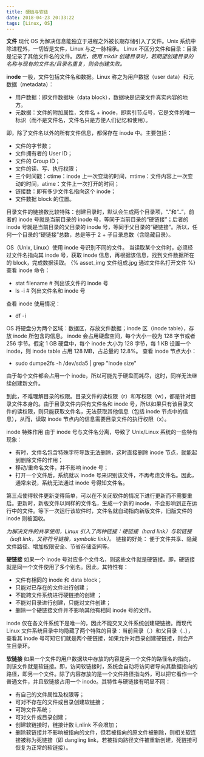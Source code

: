 ```yaml
---
title: 硬链与软链
date: 2018-04-23 20:33:22
tags: [Linux, OS]
---
```

**文件**
现代 OS 为解决信息能独立于进程之外被长期存储引入了文件。Unix 系统中除进程外，一切皆是文件，Linux 与之一脉相承。
Linux 不区分文件和目录：目录是记录了其他文件名的文件。_因此，使用 mkdir 创建目录时，若期望创建目录的名称与现有的文件名/目录名重复，则会创建失败。_

**inode**
一般，文件包括文件名和数据。Linux 称之为用户数据（user data）和元数据（metadata）：
* 用户数据：即文件数据块（data block），数据块是记录文件真实内容的地方。
* 元数据：文件的附加属性，文件名 + inode，即索引节点号，它是文件的唯一标识（而不是文件名，文件名只是方便人们记忆和使用）。

即，除了文件名以外的所有文件信息，都保存在 inode 中。主要包括：
* 文件的字节数；
* 文件拥有者的 User ID；
* 文件的 Group ID；
* 文件的读、写、执行权限；
* 三个时间戳：ctime：inode 上一次变动的时间，mtime：文件内容上一次变动的时间，atime：文件上一次打开的时间；
* 链接数：即有多少文件名指向这个 inode；
* 文件数据 block 的位置。

目录文件的链接数比较特殊：创建目录时，默认会生成两个目录项，“.”和“..”，前者的 inode 号就是当前目录的 inode 号，等同于当前目录的“硬链接”；后者的 inode 号就是当前目录的父目录的 inode 号，等同于父目录的“硬链接”。所以，任何一个目录的“硬链接”总数，总是等于 2 + 子目录总数（含隐藏目录）。

OS（Unix, Linux）使用 inode 号识别不同的文件。
当读取某个文件时，必须经过文件名指向其 inode 号，获取 inode 信息，再根据该信息，找到文件数据所在的 block，完成数据读取。
{% asset_img 文件组成.jpg 通过文件名打开文件 %}
查看 inode 命令：
* stat filename  # 列出该文件的 inode 号
* ls -i  # 列出文件名和 inode 号

查看 inode 使用情况：
* df -i

OS 将硬盘分为两个区域：数据区，存放文件数据；inode 区（inode table），存放 inode 所包含的信息。
inode 会占用硬盘空间，每个大小一般为 128 字节或者 256 字节。假定 1 GB 硬盘中，每个 inode 大小为 128 字节，每 1 KB 设置一个 inode，则 inode table 占用 128 MB，占总量的 12.8%。
查看 inode 节点大小：
* sudo dumpe2fs -h /dev/sda5 | grep "Inode size"

由于每个文件都会占用一个 inode，所以可能先于硬盘而耗尽，这时，同样无法继续创建新文件。

到此，不难理解目录的权限。目录文件的读权限（r）和写权限（w），都是针对目录文件本身的。由于目录文件内只有文件名和 inode 号，所以如果只有该目录文件的读权限，则只能获取文件名，无法获取其他信息（包括 inode 节点中的信息），从而，读取 inode 节点内的信息需要目录文件的执行权限（x）。

inode 特殊作用
由于 inode 号与文件名分离，导致了 Unix/Linux 系统的一些特有现象：
* 有时，文件名包含特殊字符导致无法删除，这时直接删除 inode 节点，就能起到删除文件的作用；
* 移动/重命名文件，并不影响 inode 号；
* 打开一个文件后，系统就以 inode 号来识别该文件，不再考虑文件名。因此，通常来说，系统无法通过 inode 号得知文件名。

第三点使得软件更新变得简单，可以在不关闭软件的情况下进行更新而不需要重启。更新时，新版文件以同样的文件名，生成一个新的 inode，不会影响到正在运行中的文件。等下一次运行该软件时，文件名就自动指向新版文件，旧版文件的 inode 则被回收。

_为解决文件的共享使用，Linux 引入了两种链接：硬链接（hard link）与软链接（soft link，又称符号链接，symbolic link）。_
链接的好处：
便于文件共享、隐藏文件路径、增加权限安全、节省存储空间等。

**硬链接**
如果一个 inode 号对应多个文件名，则这些文件就是硬链接。即，硬链接就是同一个文件使用了多个别名。因此，其特性有：
* 文件有相同的 inode 和 data block；
* 只能对已存在的文件进行创建；
* 不能跨文件系统进行硬链接的创建 ；
* 不能对目录进行创建，只能对文件创建；
* 删除一个硬链接文件并不影响其他有相同 inode 号的文件。

inode 仅在各文件系统下是唯一的，因此不能交叉文件系统创建硬链接。而现代 Linux 文件系统目录中均隐藏了两个特殊的目录：当前目录（.）和父目录（..），查看其 inode 号可知它们就是两个硬链接，如果允许对目录创建硬链接，则会产生目录环。

**软链接**
如果一个文件的用户数据块中存放的内容是另一个文件的路径名的指向，则该文件就是软链接。即，访问软链接时，系统会自动将访问者导向其数据指向的路径，即另一个文件。除了内容存放的是一个文件路径指向外，可以把它看作一个普通文件，并且软链接占用一个 inode。其特性与硬链接有明显不同：
* 有自己的文件属性及权限等；
* 可对不存在的文件或目录创建软链接；
* 可跨文件系统；
* 可对文件或目录创建；
* 创建软链接时，链接计数 i_nlink 不会增加；
* 删除软链接并不影响被指向的文件，但若被指向的原文件被删除，则相关软连接被称为死链接（即 dangling link，若被指向路径文件被重新创建，死链接可恢复为正常的软链接）。
